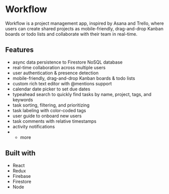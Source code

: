 # Workflow

Workflow is a project management app, inspired by Asana and Trello, where users can create shared projects as mobile-friendly, drag-and-drop Kanban boards or todo lists and collaborate with their team in real-time.

## Features

- async data persistence to Firestore NoSQL database
- real-time collaboration across multiple users
- user authentication & presence detection
- mobile-friendly, drag-and-drop Kanban boards & todo lists
- custom rich text editor with @mentions support
- calendar date picker to set due dates
- typeahead search to quickly find tasks by name, project, tags, and keywords
- task sorting, filtering, and prioritizing
- task labeling with color-coded tags
- user guide to onboard new users
- task comments with relative timestamps
- activity notifications
- - more

## Built with

- React
- Redux
- Firebase
- Firestore
- Node
